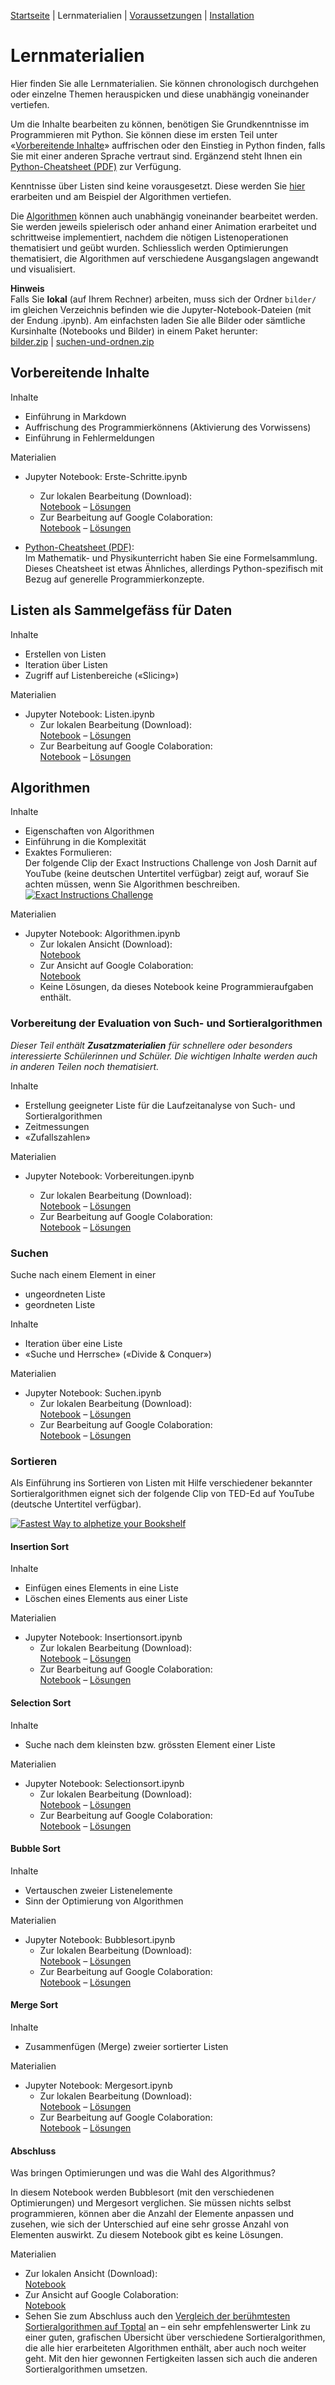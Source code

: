 [Startseite](./index.md) | Lernmaterialien | [Voraussetzungen](./voraussetzungen.md) | [Installation](./installation_anaconda.md)

# Lernmaterialien

Hier finden Sie alle Lernmaterialien. Sie können chronologisch durchgehen oder einzelne Themen herauspicken und diese unabhängig voneinander vertiefen.

Um die Inhalte bearbeiten zu können, benötigen Sie Grundkenntnisse im Programmieren mit Python. Sie können diese im ersten Teil unter &laquo;[Vorbereitende Inhalte](#vorbereitendes)&raquo; auffrischen oder den Einstieg in Python finden, falls Sie mit einer anderen Sprache vertraut sind. Ergänzend steht Ihnen ein [Python-Cheatsheet (PDF)](blob/main/notebooks/downloads/cheatsheet.pdf) zur Verfügung.

Kenntnisse über Listen sind keine vorausgesetzt. Diese werden Sie [hier](#listen) erarbeiten und am Beispiel der Algorithmen vertiefen.

Die [Algorithmen](#algorithmen) können auch unabhängig voneinander bearbeitet werden. Sie werden jeweils spielerisch oder anhand einer Animation erarbeitet und schrittweise implementiert, nachdem die nötigen Listenoperationen thematisiert und geübt wurden. Schliesslich werden Optimierungen thematisiert, die Algorithmen auf verschiedene Ausgangslagen angewandt und visualisiert.

**Hinweis**  
Falls Sie **lokal** (auf Ihrem Rechner) arbeiten, muss sich der Ordner `bilder/` im gleichen Verzeichnis befinden wie die Jupyter-Notebook-Dateien (mit der Endung .ipynb). Am einfachsten laden Sie alle Bilder oder sämtliche Kursinhalte (Notebooks und Bilder) in einem Paket herunter:  
[bilder.zip](assets/bilder.zip) | [suchen-und-ordnen.zip](assets/suchen-und-ordnen.zip)

## <span id="vorbereitendes"> Vorbereitende Inhalte

Inhalte

* Einführung in Markdown
* Auffrischung des Programmierkönnens (Aktivierung des Vorwissens)
* Einführung in Fehlermeldungen

Materialien  

* Jupyter Notebook: Erste-Schritte.ipynb  
  * Zur lokalen Bearbeitung (Download):  
  [Notebook](blob/main/notebooks/Erste-Schritte.ipynb) – [Lösungen](blob/main/notebooks/Erste-Schritte-Loesungen.ipynb)
  * Zur Bearbeitung auf Google Colaboration:  
  [Notebook](https://colab.research.google.com/github/donze-informatikunterricht/suchen-und-ordnen/blob/main/notebooks/Erste-Schritte.ipynb) – [Lösungen](https://colab.research.google.com/github/donze-informatikunterricht/suchen-und-ordnen/blob/main/notebooks/Erste-Schritte-Loesungen.ipynb)
  
* [Python-Cheatsheet (PDF)](blob/main/notebooks/downloads/cheatsheet.pdf):  
Im Mathematik- und Physikunterricht haben Sie eine Formelsammlung. Dieses Cheatsheet ist etwas Ähnliches, allerdings Python-spezifisch mit Bezug auf generelle Programmierkonzepte.

## <span id="listen"> Listen als Sammelgefäss für Daten

Inhalte

* Erstellen von Listen
* Iteration über Listen
* Zugriff auf Listenbereiche (&laquo;Slicing&raquo;)

Materialien

* Jupyter Notebook: Listen.ipynb  
  * Zur lokalen Bearbeitung (Download):  
  [Notebook](blob/main/notebooks/Listen.ipynb) – [Lösungen](blob/main/notebooks/Listen-Loesungen.ipynb)
  * Zur Bearbeitung auf Google Colaboration:  
  [Notebook](https://colab.research.google.com/github/donze-informatikunterricht/suchen-und-ordnen/blob/main/notebooks/Listen.ipynb) – [Lösungen](https://colab.research.google.com/github/donze-informatikunterricht/suchen-und-ordnen/blob/main/notebooks/Listen-Loesungen.ipynb)

## <span id="algorithmen"> Algorithmen

Inhalte

* Eigenschaften von Algorithmen
* Einführung in die Komplexität
* Exaktes Formulieren:  
  Der folgende Clip der Exact Instructions Challenge von Josh Darnit auf YouTube (keine deutschen Untertitel verfügbar) zeigt auf, worauf Sie achten müssen, wenn Sie Algorithmen beschreiben.  
  [![Exact Instructions Challenge](https://img.youtube.com/vi/FN2RM-CHkuI/0.jpg)](https://youtu.be/FN2RM-CHkuI)

Materialien

* Jupyter Notebook: Algorithmen.ipynb  
  * Zur lokalen Ansicht (Download):  
  [Notebook](blob/main/notebooks/Algorithmen.ipynb)
  * Zur Ansicht auf Google Colaboration:  
  [Notebook](https://colab.research.google.com/github/donze-informatikunterricht/suchen-und-ordnen/blob/main/notebooks/Algorithmen.ipynb)
  * Keine Lösungen, da dieses Notebook keine Programmieraufgaben enthält.

### Vorbereitung der Evaluation von Such- und Sortieralgorithmen

*Dieser Teil enthält **Zusatzmaterialien** für schnellere oder besonders interessierte Schülerinnen und Schüler. Die wichtigen Inhalte werden auch in anderen Teilen noch thematisiert.*

Inhalte

* Erstellung geeigneter Liste für die Laufzeitanalyse von Such- und Sortieralgorithmen
* Zeitmessungen
* &laquo;Zufallszahlen&raquo;

Materialien

* Jupyter Notebook: Vorbereitungen.ipynb

  * Zur lokalen Bearbeitung (Download):  
    [Notebook](blob/main/notebooks/Vorbereitungen.ipynb) – [Lösungen](blob/main/notebooks/Vorbereitungen-Loesungen.ipynb)
  * Zur Bearbeitung auf Google Colaboration:  
    [Notebook](https://colab.research.google.com/github/donze-informatikunterricht/suchen-und-ordnen/blob/main/notebooks/Vorbereitungen.ipynb) – [Lösungen](https://colab.research.google.com/github/donze-informatikunterricht/suchen-und-ordnen/blob/main/notebooks/Vorbereitungen-Loesungen.ipynb)

### Suchen

Suche nach einem Element in einer

* ungeordneten Liste
* geordneten Liste

Inhalte

* Iteration über eine Liste
* &laquo;Suche und Herrsche&raquo; (&laquo;Divide & Conquer&raquo;)

Materialien  

* Jupyter Notebook: Suchen.ipynb  
  * Zur lokalen Bearbeitung (Download):  
  [Notebook](blob/main/notebooks/Suchen.ipynb) – [Lösungen](blob/main/notebooks/Suchen-Loesungen.ipynb)
  * Zur Bearbeitung auf Google Colaboration:  
  [Notebook](https://colab.research.google.com/github/donze-informatikunterricht/suchen-und-ordnen/blob/main/notebooks/Suchen.ipynb) – [Lösungen](https://colab.research.google.com/github/donze-informatikunterricht/suchen-und-ordnen/blob/main/notebooks/Suchen-Loesungen.ipynb)

### Sortieren

Als Einführung ins Sortieren von Listen mit Hilfe verschiedener bekannter Sortieralgorithmen eignet sich der folgende Clip von TED-Ed auf YouTube (deutsche Untertitel verfügbar).  

[![Fastest Way to alphetize your Bookshelf](https://img.youtube.com/vi/WaNLJf8xzC4/0.jpg)](https://youtu.be/WaNLJf8xzC4)

#### Insertion Sort

Inhalte

* Einfügen eines Elements in eine Liste
* Löschen eines Elements aus einer Liste

Materialien  

* Jupyter Notebook: Insertionsort.ipynb  
  * Zur lokalen Bearbeitung (Download):  
  [Notebook](blob/main/notebooks/Insertionsort.ipynb) – [Lösungen](blob/main/notebooks/Insertionsort-Loesungen.ipynb)
  * Zur Bearbeitung auf Google Colaboration:  
  [Notebook](https://colab.research.google.com/github/donze-informatikunterricht/suchen-und-ordnen/blob/main/notebooks/Insertionsort.ipynb) – [Lösungen](https://colab.research.google.com/github/donze-informatikunterricht/suchen-und-ordnen/blob/main/notebooks/Insertionsort-Loesungen.ipynb)

#### Selection Sort

Inhalte

* Suche nach dem kleinsten bzw. grössten Element einer Liste

Materialien  

* Jupyter Notebook: Selectionsort.ipynb  
  * Zur lokalen Bearbeitung (Download):  
  [Notebook](blob/main/notebooks/Selectionsort.ipynb) – [Lösungen](blob/main/notebooks/Selectionsort-Loesungen.ipynb)
  * Zur Bearbeitung auf Google Colaboration:  
  [Notebook](https://colab.research.google.com/github/donze-informatikunterricht/suchen-und-ordnen/blob/main/notebooks/Selectionsort.ipynb) – [Lösungen](https://colab.research.google.com/github/donze-informatikunterricht/suchen-und-ordnen/blob/main/notebooks/Selectionsort-Loesungen.ipynb)

#### Bubble Sort

Inhalte

* Vertauschen zweier Listenelemente
* Sinn der Optimierung von Algorithmen

Materialien

* Jupyter Notebook: Bubblesort.ipynb  
  * Zur lokalen Bearbeitung (Download):  
    [Notebook](blob/main/notebooks/Bubblesort.ipynb) – [Lösungen](blob/main/notebooks/Bubblesort-Loesungen.ipynb)
  * Zur Bearbeitung auf Google Colaboration:  
    [Notebook](https://colab.research.google.com/github/donze-informatikunterricht/suchen-und-ordnen/blob/main/notebooks/Bubblesort.ipynb) – [Lösungen](https://colab.research.google.com/github/donze-informatikunterricht/suchen-und-ordnen/blob/main/notebooks/Bubblesort-Loesungen.ipynb)

#### Merge Sort

Inhalte

* Zusammenfügen (Merge) zweier sortierter Listen

Materialien

* Jupyter Notebook: Mergesort.ipynb  
  * Zur lokalen Bearbeitung (Download):  
    [Notebook](blob/main/notebooks/Mergesort.ipynb) – [Lösungen](blob/main/notebooks/Mergesort-Loesungen.ipynb)
  * Zur Bearbeitung auf Google Colaboration:  
    [Notebook](https://colab.research.google.com/github/donze-informatikunterricht/suchen-und-ordnen/blob/main/notebooks/Mergesort.ipynb) – [Lösungen](https://colab.research.google.com/github/donze-informatikunterricht/suchen-und-ordnen/blob/main/notebooks/Mergesort-Loesungen.ipynb)

#### Abschluss

Was bringen Optimierungen und was die Wahl des Algorithmus? 

In diesem Notebook werden Bubblesort (mit den verschiedenen Optimierungen) und Mergesort verglichen. Sie müssen nichts selbst programmieren, können aber die Anzahl der Elemente anpassen und zusehen, wie sich der Unterschied auf eine sehr grosse Anzahl von Elementen auswirkt. Zu diesem Notebook gibt es keine Lösungen.

Materialien

* Zur lokalen Ansicht (Download):  
  [Notebook](blob/main/notebooks/Vergleich-Bubble-Merge.ipynb)
* Zur Ansicht auf Google Colaboration:  
  [Notebook](https://colab.research.google.com/github/donze-informatikunterricht/suchen-und-ordnen/blob/main/notebooks/Vergleich-Bubble-Merge.ipynb)
* Sehen Sie zum Abschluss auch den [Vergleich der berühmtesten Sortieralgorithmen auf Toptal](https://www.toptal.com/developers/sorting-algorithms) an – ein sehr empfehlenswerter Link zu einer guten, grafischen Übersicht über verschiedene Sortieralgorithmen, die alle hier erarbeiteten Algorithmen enthält, aber auch noch weiter geht. Mit den hier gewonnen Fertigkeiten lassen sich auch die anderen Sortieralgorithmen umsetzen.
